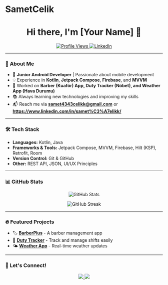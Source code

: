 # SametCelik

<h1 align="center">Hi there, I'm [Your Name] 👋</h1>

<p align="center">
  <a href="https://github.com/SametCeliks">
    <img src="https://komarev.com/ghpvc/?username=SametCeliks&label=Profile+Views&color=blue" alt="Profile Views" />
  </a>
  <a href="https://www.linkedin.com/in/samet%C3%A7elikk/">
    <img src="https://img.shields.io/badge/LinkedIn-%230077B5.svg?style=flat&logo=linkedin&logoColor=white" alt="LinkedIn" />
  </a>
</p>

---

### 🚀 **About Me**
- 🎯 **Junior Android Developer** | Passionate about mobile development  
- 💡 Experience in **Kotlin**, **Jetpack Compose**, **Firebase**, and **MVVM**  
- 🔨 Worked on **Barber (Kuaför) App, Duty Tracker (Nöbet), and Weather App (Hava Durumu)**  
- 📚 Always learning new technologies and improving my skills  
- 📬 Reach me via **samet4343celikk@gmail.com** or **https://www.linkedin.com/in/samet%C3%A7elikk/**  

---

### 🛠 **Tech Stack**
- **Languages:** Kotlin, Java  
- **Frameworks & Tools:** Jetpack Compose, MVVM, Firebase, Hilt (KSP), Retrofit, Room  
- **Version Control:** Git & GitHub  
- **Other:** REST API, JSON, UI/UX Principles  

---

### 📊 **GitHub Stats**
<p align="center">
  <img src="https://github-readme-stats.vercel.app/api?username=SametCeliks&show_icons=true&theme=radical" alt="GitHub Stats" />
</p>
<p align="center">
  <img src="https://github-readme-streak-stats.herokuapp.com/?user=SametCeliks&theme=radical" alt="GitHub Streak" />
</p>

---

### 🔥 **Featured Projects**
- 🏷 **[BarberPlus](https://github.com/SametCeliks/barberplus)** - A barber management app  
- 📅 **[Duty Tracker](https://github.com/SaöetCeliks/duty-tracker)** - Track and manage shifts easily  
- 🌤 **[Weather App](https://github.com/SametCeliks/weather-app)** - Real-time weather updates  

---

### 📌 **Let's Connect!**
<p align="center">
  <a href="[https://www.linkedin.com/in/[your-linkedin]/](https://www.linkedin.com/in/samet%C3%A7elikk/)">
    <img src="https://img.shields.io/badge/LinkedIn-%230077B5.svg?style=flat&logo=linkedin&logoColor=white" />
  </a>

  <a href="mailto:samet4343celikk@gmail.com">
    <img src="https://img.shields.io/badge/Email-%23D14836.svg?style=flat&logo=gmail&logoColor=white" />
  </a>
</p>
